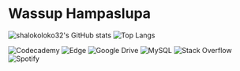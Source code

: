 # Wassup Hampaslupa
![shalokoloko32's GitHub stats](https://github-readme-stats-n8ventures.vercel.app/api?username=shalokoloko32&show_icons=true&rank_icon=github)
![Top Langs](https://github-readme-stats-n8ventures.vercel.app/api/top-langs/?username=shalokoloko32&layout=compact)


<!--
**shalokoloko32/shalokoloko32** is a ✨ _special_ ✨ repository because its `README.md` (this file) appears on your GitHub profile.

Here are some ideas to get you started:

- 🔭 I’m currently working on ...
- 🌱 I’m currently learning ...
- 👯 I’m looking to collaborate on ...
- 🤔 I’m looking for help with ...
- 💬 Ask me about ...
- 📫 How to reach me: ...
- 😄 Pronouns: ...
- ⚡ Fun fact: ...
-->

<img alt="Codecademy" src="https://img.shields.io/badge/Codecademy-FFF0E5?style=for-the-badge&logo=codecademy&logoColor=1F243A"/>
<img alt="Edge" src="https://img.shields.io/badge/Edge-0078D7?style=for-the-badge&logo=Microsoft-edge&logoColor=white)"/>
<img alt="Google Drive" src="https://img.shields.io/badge/Google%20Drive-4285F4?style=for-the-badge&logo=googledrive&logoColor=white"/>
<img alt="MySQL" src="https://img.shields.io/badge/mysql-%2300f.svg?style=for-the-badge&logo=mysql&logoColor=white"/>
<img alt="Stack Overflow" src="https://img.shields.io/badge/-Stackoverflow-FE7A16?style=for-the-badge&logo=stack-overflow&logoColor=white"/>
<img alt="Spotify" src="https://img.shields.io/badge/Spotify-1ED760?style=for-the-badge&logo=spotify&logoColor=white"/>
